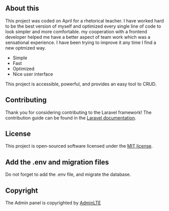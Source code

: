 ## About this

This project was coded on April for a rhetorical teacher. I have worked hard to be the best version of myself and optimized every single line of code to look simpler and more comfortable. my cooperation with a frontend developer helped me have a better aspect of team work which was a sensational experience.
I have been trying to improve it any time I find a new optmized way.

- Simple
- Fast
- Optimized
- Nice user interface

This project is accessible, powerful, and provides an easy tool to CRUD.


## Contributing

Thank you for considering contributing to the Laravel framework! The contribution guide can be found in the [Laravel documentation](https://laravel.com/docs/contributions).

## License

This project is open-sourced software licensed under the [MIT license](https://opensource.org/licenses/MIT).

## Add the .env and migration files

Do not forget to add the .env file, and migrate the database.

## Copyright

The Admin panel is copyrighted by <a href="https://github.com/badranawad/adminlte-rtl">AdminLTE</a>
